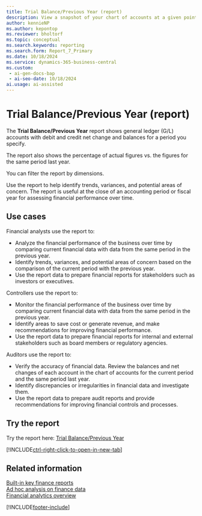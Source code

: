 ```yaml
---
title: Trial Balance/Previous Year (report)
description: View a snapshot of your chart of accounts at a given point and check the debit and credit net change and closing balance compared to the same period in the previous year.
author: kennieNP
ms.author: kepontop
ms.reviewer: bholtorf
ms.topic: conceptual
ms.search.keywords: reporting
ms.search.form: Report_7_Primary
ms.date: 10/18/2024
ms.service: dynamics-365-business-central
ms.custom:
 - ai-gen-docs-bap
 - ai-seo-date: 10/18/2024
ai.usage: ai-assisted
---
```


# Trial Balance/Previous Year (report)

The **Trial Balance/Previous Year** report shows general ledger (G/L) accounts with debit and credit net change and balances for a period you specify.

The report also shows the percentage of actual figures vs. the figures for the same period last year.

You can filter the report by dimensions.

Use the report to help identify trends, variances, and potential areas of concern. The report is useful at the close of an accounting period or fiscal year for assessing financial performance over time.

## Use cases

<!-- 
Prompt

Below is a report in an ERP system. Provide 3-4 use cases for different personas working with core finance.
Format like this:    
  
As a <persona>, use the report to    
* use case 1  
* use case 2    

Do not capitalize the persona names. 
Do not start lines with ""Use the data to""

## Report name
Trial Balance/Previous Year

## Report description
The *Trial Balance/Previous Year* report shows general ledger (G/L) accounts with debit and credit net change and balance for the specified period. 
Also shows percentage of actual figures vs figures for same period last year. 
Can be filtered by dimensions.

### What the report does
Shows G/L accounts with debit and credit net change and balance for the specified period. Also shows % of actual vs same period last year. Can be filtered by Dimensions.

### Use cases
View a snapshot of your chart of accounts at a given point in time, to check the debit and credit net change and closing balance compared to the same period in the previous calendar year.
This report allows businesses to compare current financial data with data from the same period in the previous year, helping to identify trends, variances, and potential areas of concern. It's particularly useful at the close of an accounting period or fiscal year to assess financial performance over time.
Please include your data sources and URLs

-->


Financial analysts use the report to:

* Analyze the financial performance of the business over time by comparing current financial data with data from the same period in the previous year.
* Identify trends, variances, and potential areas of concern based on the comparison of the current period with the previous year.
* Use the report data to prepare financial reports for stakeholders such as investors or executives.

Controllers use the report to:

* Monitor the financial performance of the business over time by comparing current financial data with data from the same period in the previous year.
* Identify areas to save cost or generate revenue, and make recommendations for improving financial performance.
* Use the report data to prepare financial reports for internal and external stakeholders such as board members or regulatory agencies.

Auditors use the report to:

* Verify the accuracy of financial data. Review the balances and net changes of each account in the chart of accounts for the current period and the same period last year.
* Identify discrepancies or irregularities in financial data and investigate them.
* Use the report data to prepare audit reports and provide recommendations for improving financial controls and processes.

## Try the report

Try the report here: [Trial Balance/Previous Year](https://businesscentral.dynamics.com?report=7)

[!INCLUDE[ctrl-right-click-to-open-in-new-tab](../includes/ctrl-right-click-to-open-in-new-tab.md)]

## Related information

[Built-in key finance reports](../finance-reports.md)  
[Ad hoc analysis on finance data](../ad-hoc-analysis-finance.md)  
[Financial analytics overview](../bi.md)  

[!INCLUDE[footer-include](../includes/footer-banner.md)]